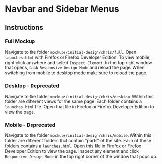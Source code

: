 # Navbar and Sidebar Menus

## Instructions

### Full Mockup
Navigate to the folder `mockups/initial-design/chris/full`. Open `launches.html` with Firefox or Firefox Developer Edition. To view mobile, right click anywhere and select `Inspect Element`. In the top right window that opens, click `Responsive Design Mode` and reload the page. When switching from mobile to desktop mode make sure to reload the page.

### Desktop - Deprecated
Navigate to the folder `mockups/initial-design/chris/desktop`. Within this folder are different views for the same page. Each folder contains a `launches.html` file. Open that file in Firefox or Firefox Developer Edition to view the page.

### Mobile - Deprecated
Navigate to the folder `mockups/initial-design/chris/mobile`. Within this folder are different folders that contain "parts" of the site. Each of these folders contains a `launches.html`. Open this file in Firefox or Firefox Developer Edition to view the page. Inspect any element and click `Responsive Design Mode` in the top right corner of the window that pops up.